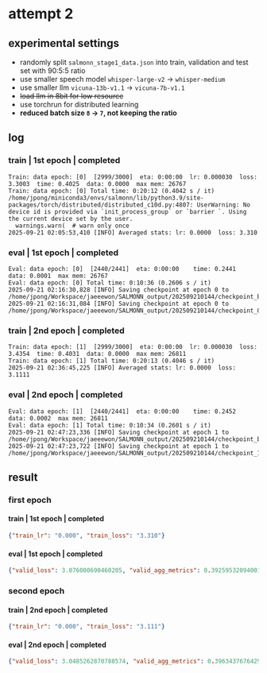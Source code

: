 # attempt 2

## experimental settings
- randomly split `salmonn_stage1_data.json` into train, validation and test set with 90:5:5 ratio
- use smaller speech model `whisper-large-v2` &rarr; `whisper-medium`
- use smaller llm `vicuna-13b-v1.1` &rarr; `vicuna-7b-v1.1`
- ~~load llm in 8bit for low resource~~
- use torchrun for distributed learning
- **reduced batch size `8` &rarr; `7`, not keeping the ratio**
<!-- - doubled gradient accumulation to 2 and halved batch size twice to 4, keeping the ratio -->

## log

### train | 1st epoch | completed
```log
Train: data epoch: [0]  [2999/3000]  eta: 0:00:00  lr: 0.000030  loss: 3.3003  time: 0.4025  data: 0.0000  max mem: 26767
Train: data epoch: [0] Total time: 0:20:12 (0.4042 s / it)
/home/jpong/miniconda3/envs/salmonn/lib/python3.9/site-packages/torch/distributed/distributed_c10d.py:4807: UserWarning: No device id is provided via `init_process_group` or `barrier `. Using the current device set by the user.
  warnings.warn(  # warn only once
2025-09-21 02:05:53,410 [INFO] Averaged stats: lr: 0.0000  loss: 3.310
```

### eval | 1st epoch | completed
```log
Eval: data epoch: [0]  [2440/2441]  eta: 0:00:00    time: 0.2441  data: 0.0001  max mem: 26767
Eval: data epoch: [0] Total time: 0:10:36 (0.2606 s / it)
2025-09-21 02:16:30,828 [INFO] Saving checkpoint at epoch 0 to /home/jpong/Workspace/jaeeewon/SALMONN_output/202509210144/checkpoint_best.pth.
2025-09-21 02:16:31,084 [INFO] Saving checkpoint at epoch 0 to /home/jpong/Workspace/jaeeewon/SALMONN_output/202509210144/checkpoint_0.pth
```

### train | 2nd epoch | completed
```log
Train: data epoch: [1]  [2999/3000]  eta: 0:00:00  lr: 0.000030  loss: 3.4354  time: 0.4031  data: 0.0000  max mem: 26811
Train: data epoch: [1] Total time: 0:20:13 (0.4046 s / it)
2025-09-21 02:36:45,225 [INFO] Averaged stats: lr: 0.0000  loss: 3.1111
```

### eval | 2nd epoch | completed
```log
Eval: data epoch: [1]  [2440/2441]  eta: 0:00:00    time: 0.2452  data: 0.0002  max mem: 26811
Eval: data epoch: [1] Total time: 0:10:34 (0.2601 s / it)
2025-09-21 02:47:23,336 [INFO] Saving checkpoint at epoch 1 to /home/jpong/Workspace/jaeeewon/SALMONN_output/202509210144/checkpoint_best.pth.
2025-09-21 02:47:23,722 [INFO] Saving checkpoint at epoch 1 to /home/jpong/Workspace/jaeeewon/SALMONN_output/202509210144/checkpoint_1.pth
```

## result

### first epoch
#### train | 1st epoch | completed
```json
{"train_lr": "0.000", "train_loss": "3.310"}
```
#### eval | 1st epoch | completed
```json
{"valid_loss": 3.076000690460205, "valid_agg_metrics": 0.3925953209400177, "valid_best_epoch": 0}
```

### second epoch
#### train | 2nd epoch | completed
```json
{"train_lr": "0.000", "train_loss": "3.111"}
```
#### eval | 2nd epoch | completed
```json
{"valid_loss": 3.0485262870788574, "valid_agg_metrics": 0.39634376764297485, "valid_best_epoch": 1}
```